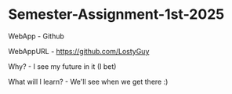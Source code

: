 # Semester-Assignment-1st-2025
WebApp - Github

WebAppURL - https://github.com/LostyGuy

Why? - I see my future in it (I bet)

What will I learn? - We'll see when we get there :)
